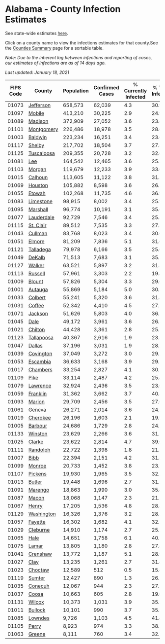 # Alabama - County Infection Estimates

See state-wide estimates [here](/infections/us-al).

Click on a county name to view the infections estimates for that county.See the [Counties Summary](/infections/summary-counties) page for a sortable table.

*Note: Due to the inherent lag between infections and reporting of cases, our estimates of infections are as of 14 days ago.*

*Last updated: January 18, 2021*

|   FIPS Code |                   County |   Population |   Confirmed Cases |   % Currently Infected |   % Total Infected |
|-------------|--------------------------|--------------|-------------------|------------------------|--------------------|
|       01073 |   [Jefferson](jefferson) |      658,573 |            62,039 |                    4.3 |               30.9 |
|       01097 |         [Mobile](mobile) |      413,210 |            30,225 |                    2.9 |               24.9 |
|       01089 |       [Madison](madison) |      372,909 |            27,052 |                    3.6 |               23.4 |
|       01101 | [Montgomery](montgomery) |      226,486 |            18,978 |                    3.5 |               28.6 |
|       01003 |       [Baldwin](baldwin) |      223,234 |            16,251 |                    3.4 |               23.6 |
|       01117 |         [Shelby](shelby) |      217,702 |            18,504 |                    3.7 |               27.8 |
|       01125 | [Tuscaloosa](tuscaloosa) |      209,355 |            20,728 |                    3.2 |               32.6 |
|       01081 |               [Lee](lee) |      164,542 |            12,465 |                    3.6 |               25.5 |
|       01103 |         [Morgan](morgan) |      119,679 |            12,233 |                    3.9 |               33.0 |
|       01015 |       [Calhoun](calhoun) |      113,605 |            11,122 |                    3.8 |               31.3 |
|       01069 |       [Houston](houston) |      105,882 |             8,598 |                    3.6 |               26.1 |
|       01055 |         [Etowah](etowah) |      102,268 |            11,735 |                    4.6 |               36.9 |
|       01083 |   [Limestone](limestone) |       98,915 |             8,002 |                    3.4 |               25.9 |
|       01095 |     [Marshall](marshall) |       96,774 |            10,191 |                    3.1 |               35.6 |
|       01077 | [Lauderdale](lauderdale) |       92,729 |             7,546 |                    3.4 |               25.8 |
|       01115 |   [St. Clair](st.-clair) |       89,512 |             7,535 |                    3.3 |               27.3 |
|       01043 |       [Cullman](cullman) |       83,768 |             8,023 |                    3.4 |               30.6 |
|       01051 |         [Elmore](elmore) |       81,209 |             7,836 |                    5.1 |               31.6 |
|       01121 |   [Talladega](talladega) |       79,978 |             6,166 |                    3.5 |               25.0 |
|       01049 |         [DeKalb](dekalb) |       71,513 |             7,683 |                    3.1 |               35.1 |
|       01127 |         [Walker](walker) |       63,521 |             5,897 |                    3.2 |               31.3 |
|       01113 |       [Russell](russell) |       57,961 |             3,303 |                    2.2 |               19.4 |
|       01009 |         [Blount](blount) |       57,826 |             5,304 |                    3.3 |               29.6 |
|       01001 |       [Autauga](autauga) |       55,869 |             5,184 |                    5.0 |               30.2 |
|       01033 |       [Colbert](colbert) |       55,241 |             5,320 |                    3.6 |               31.4 |
|       01031 |         [Coffee](coffee) |       52,342 |             4,410 |                    4.5 |               27.2 |
|       01071 |       [Jackson](jackson) |       51,626 |             5,803 |                    4.0 |               36.2 |
|       01045 |             [Dale](dale) |       49,172 |             3,961 |                    3.6 |               26.1 |
|       01021 |       [Chilton](chilton) |       44,428 |             3,361 |                    2.8 |               25.5 |
|       01123 | [Tallapoosa](tallapoosa) |       40,367 |             2,616 |                    1.9 |               23.3 |
|       01047 |         [Dallas](dallas) |       37,196 |             3,031 |                    1.9 |               28.7 |
|       01039 |   [Covington](covington) |       37,049 |             3,272 |                    3.0 |               29.5 |
|       01053 |     [Escambia](escambia) |       36,633 |             3,168 |                    3.9 |               29.2 |
|       01017 |     [Chambers](chambers) |       33,254 |             2,827 |                    4.1 |               30.7 |
|       01109 |             [Pike](pike) |       33,114 |             2,487 |                    4.2 |               25.4 |
|       01079 |     [Lawrence](lawrence) |       32,924 |             2,436 |                    3.5 |               23.6 |
|       01059 |     [Franklin](franklin) |       31,362 |             3,662 |                    3.7 |               40.3 |
|       01093 |         [Marion](marion) |       29,709 |             2,456 |                    3.5 |               27.6 |
|       01061 |         [Geneva](geneva) |       26,271 |             2,014 |                    3.6 |               24.1 |
|       01019 |     [Cherokee](cherokee) |       26,196 |             1,603 |                    2.1 |               19.9 |
|       01005 |       [Barbour](barbour) |       24,686 |             1,729 |                    2.8 |               24.1 |
|       01133 |       [Winston](winston) |       23,629 |             2,266 |                    3.6 |               31.1 |
|       01025 |         [Clarke](clarke) |       23,622 |             2,814 |                    4.7 |               39.0 |
|       01111 |     [Randolph](randolph) |       22,722 |             1,398 |                    1.8 |               21.2 |
|       01007 |             [Bibb](bibb) |       22,394 |             2,151 |                    4.2 |               31.3 |
|       01099 |         [Monroe](monroe) |       20,733 |             1,452 |                    3.8 |               23.7 |
|       01107 |       [Pickens](pickens) |       19,930 |             1,965 |                    3.5 |               32.5 |
|       01013 |         [Butler](butler) |       19,448 |             1,696 |                    2.7 |               31.1 |
|       01091 |       [Marengo](marengo) |       18,863 |             1,990 |                    3.0 |               35.4 |
|       01087 |           [Macon](macon) |       18,068 |             1,147 |                    2.3 |               21.5 |
|       01067 |           [Henry](henry) |       17,205 |             1,536 |                    4.8 |               28.8 |
|       01129 | [Washington](washington) |       16,326 |             1,376 |                    3.2 |               28.3 |
|       01057 |       [Fayette](fayette) |       16,302 |             1,682 |                    4.1 |               32.5 |
|       01029 |     [Cleburne](cleburne) |       14,910 |             1,174 |                    2.7 |               25.1 |
|       01065 |             [Hale](hale) |       14,651 |             1,758 |                    6.1 |               40.2 |
|       01075 |           [Lamar](lamar) |       13,805 |             1,180 |                    2.8 |               27.8 |
|       01041 |     [Crenshaw](crenshaw) |       13,772 |             1,187 |                    5.1 |               28.9 |
|       01027 |             [Clay](clay) |       13,235 |             1,261 |                    2.7 |               31.4 |
|       01023 |       [Choctaw](choctaw) |       12,589 |               512 |                    0.5 |               15.4 |
|       01119 |         [Sumter](sumter) |       12,427 |               890 |                    1.3 |               26.2 |
|       01035 |       [Conecuh](conecuh) |       12,067 |               944 |                    2.3 |               27.2 |
|       01037 |           [Coosa](coosa) |       10,663 |               605 |                    2.8 |               19.0 |
|       01131 |         [Wilcox](wilcox) |       10,373 |             1,031 |                    3.9 |               35.5 |
|       01011 |       [Bullock](bullock) |       10,101 |               990 |                    3.7 |               35.3 |
|       01085 |       [Lowndes](lowndes) |        9,726 |             1,103 |                    4.5 |               41.4 |
|       01105 |           [Perry](perry) |        8,923 |               974 |                    3.3 |               38.1 |
|       01063 |         [Greene](greene) |        8,111 |               760 |                    3.4 |               32.7 |